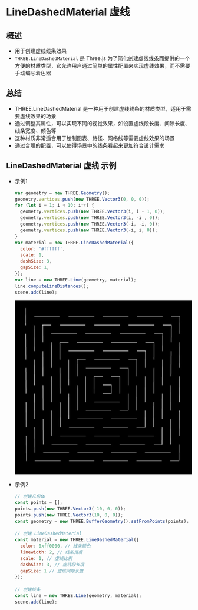 # LineDashedMaterial 虚线

## 概述

+ 用于创建虚线线条效果
+ `THREE.LineDashedMaterial` 是 Three.js 为了简化创建虚线线条而提供的一个方便的材质类型，它允许用户通过简单的属性配置来实现虚线效果，而不需要手动编写着色器

## 总结

+ THREE.LineDashedMaterial 是一种用于创建虚线线条的材质类型，适用于需要虚线效果的场景
+ 通过调整其属性，可以实现不同的视觉效果，如设置虚线段长度、间隙长度、线条宽度、颜色等
+ 这种材质非常适合用于绘制图表、路径、网格线等需要虚线效果的场景
+ 通过合理的配置，可以使得场景中的线条看起来更加符合设计需求

## LineDashedMaterial 虚线 示例

+ 示例1

  ```js
  var geometry = new THREE.Geometry();
  geometry.vertices.push(new THREE.Vector3(0, 0, 0));
  for (let i = 1; i < 10; i++) {
    geometry.vertices.push(new THREE.Vector3(i, i - 1, 0));
    geometry.vertices.push(new THREE.Vector3(i, -i , 0));
    geometry.vertices.push(new THREE.Vector3(-i, -i, 0));
    geometry.vertices.push(new THREE.Vector3(-i, i, 0));
  }
  var material = new THREE.LineDashedMaterial({
    color: '#ffffff',
    scale: 1,
    dashSize: 3,
    gapSize: 1,
  });
  var line = new THREE.Line(geometry, material);
  line.computeLineDistances();
  scene.add(line);
  ```

  ![alt text](images/虚线LineDashedMaterial.png)

+ 示例2

  ```js
  // 创建几何体
  const points = [];
  points.push(new THREE.Vector3(-10, 0, 0));
  points.push(new THREE.Vector3(10, 0, 0));
  const geometry = new THREE.BufferGeometry().setFromPoints(points);

  // 创建 LineDashedMaterial
  const material = new THREE.LineDashedMaterial({
    color: 0xff0000, // 线条颜色
    linewidth: 2, // 线条宽度
    scale: 1, // 虚线比例
    dashSize: 3, // 虚线段长度
    gapSize: 1 // 虚线间隙长度
  });

  // 创建线条
  const line = new THREE.Line(geometry, material);
  scene.add(line);
  ```





